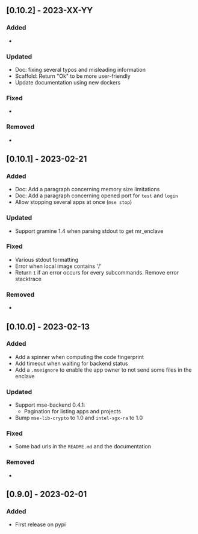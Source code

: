 ## \[0.10.2\] - 2023-XX-YY

### Added

*

### Updated

* Doc: fixing several typos and misleading information
* Scaffold: Return "Ok" to be more user-friendly
* Update documentation using new dockers

### Fixed

*

### Removed

* 

## \[0.10.1\] - 2023-02-21

### Added

* Doc: Add a paragraph concerning memory size limitations
* Doc: Add a paragraph concerning opened port for `test` and `login`
* Allow stopping several apps at once (`mse stop`)

### Updated

* Support gramine 1.4 when parsing stdout to get mr_enclave

### Fixed

* Various stdout formatting 
* Error when local image contains '/' 
* Return `1` if an error occurs for every subcommands. Remove error stacktrace

### Removed

* 


## \[0.10.0\] - 2023-02-13

### Added

* Add a spinner when computing the code fingerprint
* Add timeout when waiting for backend status
* Add a `.mseignore` to enable the app owner to not send some files in the enclave

### Updated

* Support mse-backend 0.4.1:
  * Pagination for listing apps and projects
* Bump `mse-lib-crypto` to 1.0 and `intel-sgx-ra` to 1.0

### Fixed

* Some bad urls in the `README.md` and the documentation

### Removed

* 


## \[0.9.0\] - 2023-02-01

### Added

* First release on pypi